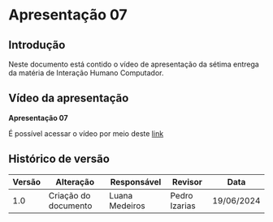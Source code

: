 # Apresentação 07

## Introdução
Neste documento está contido o vídeo de apresentação da sétima entrega da matéria de Interação Humano Computador.

## Vídeo da apresentação

**Apresentação 07**


É possível acessar o vídeo por meio deste [link](https://www.youtube.com/watch?v=Nhzn0LmtBSg)



## Histórico de versão

| Versão | Alteração                  | Responsável      | Revisor         | Data       |
| ------ | -------------------------- | ---------------- | --------------- | ---------- |
| 1.0    | Criação do documento       | Luana Medeiros  | Pedro Izarias | 19/06/2024 |
